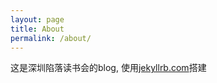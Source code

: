 ```yaml
---
layout: page
title: About
permalink: /about/
---
```


这是深圳陷落读书会的blog, 使用[jekyllrb.com](https://jekyllrb.com/)搭建



